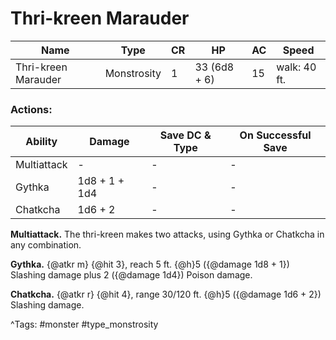 # Thri-kreen Marauder

| Name | Type | CR | HP | AC | Speed |
|------|------|----|----|----|-------|
| Thri-kreen Marauder | Monstrosity | 1 | 33 (6d8 + 6) | 15 | walk: 40 ft. |

### Actions:

| Ability | Damage | Save DC & Type | On Successful Save |
|---------|--------|----------------|--------------------|
| Multiattack | - | - | - |
| Gythka | 1d8 + 1 + 1d4 | - | - |
| Chatkcha | 1d6 + 2 | - | - |


**Multiattack.** The thri-kreen makes two attacks, using Gythka or Chatkcha in any combination.

**Gythka.** {@atkr m} {@hit 3}, reach 5 ft. {@h}5 ({@damage 1d8 + 1}) Slashing damage plus 2 ({@damage 1d4}) Poison damage.

**Chatkcha.** {@atkr r} {@hit 4}, range 30/120 ft. {@h}5 ({@damage 1d6 + 2}) Slashing damage.

^Tags: #monster #type_monstrosity